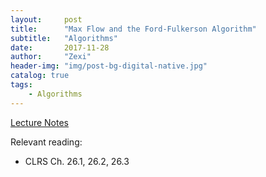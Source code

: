 ```yaml
---
layout:     post
title:      "Max Flow and the Ford-Fulkerson Algorithm"
subtitle:   "Algorithms"
date:       2017-11-28
author:     "Zexi"
header-img: "img/post-bg-digital-native.jpg"
catalog: true
tags:
    - Algorithms
---
```


[Lecture Notes](https://zexihan.com/blog/docs/algorithms/CS161Lecture16.pdf)

Relevant reading:

* CLRS Ch. 26.1, 26.2, 26.3
